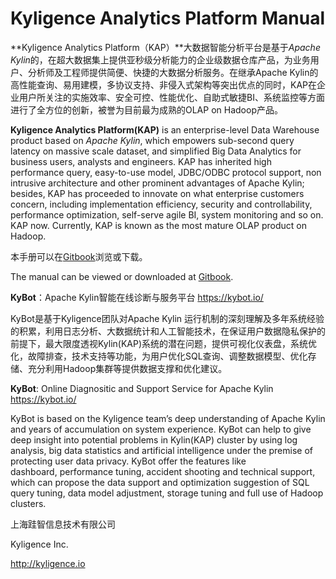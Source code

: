 # Kyligence Analytics Platform Manual

**Kyligence Analytics Platform（KAP）**大数据智能分析平台是基于*Apache Kylin*的，在超大数据集上提供亚秒级分析能力的企业级数据仓库产品，为业务用户、分析师及工程师提供简便、快捷的大数据分析服务。在继承Apache Kylin的高性能查询、易用建模，多协议支持、非侵入式架构等突出优点的同时，KAP在企业用户所关注的实施效率、安全可控、性能优化、自助式敏捷BI、系统监控等方面进行了全方位的创新，被誉为目前最为成熟的OLAP on Hadoop产品。

**Kyligence Analytics Platform(KAP)** is an enterprise-level Data Warehouse product based on *Apache Kylin*, which empowers sub-second query latency on massive scale dataset, and simplified Big Data Analytics for business users, analysts and engineers. KAP has inherited high performance query, easy-to-use model, JDBC/ODBC protocol support, non intrusive architecture and other prominent advantages of Apache Kylin; besides, KAP has proceeded to innovate on what enterprise customers concern, including implementation efficiency, security and controllability, performance optimization, self-serve agile BI, system monitoring and so on. KAP now. Currently, KAP is known as the most mature OLAP product on Hadoop.

本手册可以在[Gitbook](https://www.gitbook.com/book/kyligence/kap-manual)浏览或下载。

The manual can be viewed or downloaded at [Gitbook](https://www.gitbook.com/book/kyligence/kap-manual).



**KyBot**：Apache Kylin智能在线诊断与服务平台  https://kybot.io/

KyBot是基于Kyligence团队对Apache Kylin 运行机制的深刻理解及多年系统经验的积累，利用日志分析、大数据统计和人工智能技术，在保证用户数据隐私保护的前提下，最大限度透视Kylin(KAP)系统的潜在问题，提供可视化仪表盘，系统优化，故障排查，技术支持等功能，为用户优化SQL查询、调整数据模型、优化存储、充分利用Hadoop集群等提供数据支撑和优化建议。

**KyBot**: Online Diagnositic and Support Service for Apache Kylin https://kybot.io/

KyBot is based on the Kyligence team’s deep understanding of Apache Kylin and years of accumulation on system experience. KyBot can help to give deep insight into potential problems in Kylin(KAP) cluster by using log analysis, big data statistics and artificial intelligence under the premise of protecting user data privacy. KyBot offer the features like dashboard, performance tuning, accident shooting and technical support, which can propose the data support and optimization suggestion of SQL query tuning, data model adjustment, storage tuning and full use of Hadoop clusters.



上海跬智信息技术有限公司

Kyligence Inc.

http://kyligence.io

